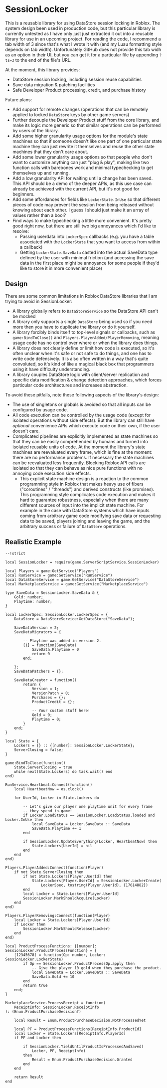 # SessionLocker

This is a reusable library for using DataStore session locking in Roblox. The system design been used in production code, but this particular library is currently untested as I have only just just extracted it out into a reusable library for use in an upcoming project.
For reading the code, I recommend a tab width of 3 since that's what I wrote it with (and my Luau formatting style depends on tab width). Unfortunately GitHub does not provide this tab widh as an option in their UI, but you can get it for a particular file by appending `?ts=3` to the end of the file's URL.

At the moment, this library provides:
- DataStore session locking, including session reuse capabilities
- Save data migration & patching facilities
- Safe Developer Product processing, credit, and purchase history

Future plans:
- Add support for remote changes (operations that can be remotely applied to locked `DataStore` keys by other game servers)
- Further decouple the Developer Product stuff from the core library, and make its logic more generic so that similar operations can be performed by users of the library.
- Add some higher granularity usage options for the module's state machines so that if someone doesn't like one part of one particular state machine they can just rewrite it themselves and reuse the other state machines that they don't care about.
- Add some lower granularity usage options so that people who don't want to customize anything can just "plug & play", making like two function calls with barebones work and minimal typechecking to get themselves up and running.
- Add a low granularity API for waiting until a change has been saved. This API should be a demo of the deeper APIs, as this use case can already be achieved with the current API, but it's not good for beginners.
- Add some affordances for fields like `LockerState.InUse` so that different pieces of code may prevent the session from being released without knowing about each other. I guess I should just make it an array of values rather than a bool?
- Find ways to make typechecking a little more convenient. It's pretty good right now, but there are still two big annoyances which I'd like to resolve:
  - Passing userdata into `LockerSpec` callbacks (e.g. you have a table associated with the `LockerState` that you want to access from within a callback)
  - Getting `LockerState.SaveData` casted into the actual SaveData type defined by the user with minimal friction (and accessing the save data in the first place might be annoyance for some people if they'd like to store it in more convenient place)

## Design

There are some common limitations in Roblox DataStore libraries that I am trying to avoid in SessionLocker:
- A library globally refers to `DataStoreService` so the DataStore API can't be mocked
- A library only supports a single `DataStore` being used so if you need more then you have to duplicate the library or do it yourself.
- A library forcibly binds itself to top-level signals or callbacks, such as `game:BindToClose()` and `Players.PlayerAdded/PlayerRemoving`, meaning usage code has no control over where or when the library does things.
- A library does not clearly define or limit how code is executed, so it's often unclear when it's safe or not safe to do things, and one has to write code defensively. It is also often written in a way that's quite convoluted, so it's kind of like a magical black box that programmers using it have difficulty understanding.
- A library couples DataStore logic with client/server replication and specific data modification & change detection approaches, which forces particular code architectures and increases abstraction.

 To avoid these pitfalls, note these following aspects of the library's design:
- The use of singletons or globals is avoided so that all inputs can be configured by usage code.
- All code execution can be controlled by the usage code (except for isolated operations without side effects). But the library can still have _optional_ convenience APIs which execute code on their own, if the user doesn't care.
- Complicated pipelines are explicitly implemented as state machines so that they can be easily comprehended by humans and turned into isolated reusable units of code. At the moment the library's state machines are reevaluated every frame, which is fine at the moment: there are no performance problems. If necessary the state machines can be reevaluated less frequently. Blocking Roblox API calls are isolated so that they can behave as nice pure functions with no annoying code execution side effects.
  - This explicit state machine design is a reaction to the common programming style in Roblox that makes heavy use of fibers ("coroutines" / "threads") and derived constructs (like promises). This programming style complicates code execution and makes it hard to guarantee robustness, especially when there are many different sources of input into the implicit state machine. For example in the case with DataStore systems which have inputs coming from arbitrary game code modifying save data or requesting data to be saved, players joining and leaving the game, and the arbitrary success or failure of `DataStore` operations.

## Realistic Example

```luau
--!strict

local SessionLocker = require(game.ServerScriptService.SessionLocker)

local Players = game:GetService("Players")
local RunService = game:GetService("RunService")
local DataStoreService = game:GetService("DataStoreService")
local MarketplaceService = game:GetService("MarketplaceService")

type SaveData = SessionLocker.SaveData & {
	Gold: number;
	Playtime: number;
}

local LockerSpec: SessionLocker.LockerSpec = {
	DataStore = DataStoreService:GetDataStore("SaveData");

	SaveDataVersion = 2;
	SaveDataMigrators = {
		
		-- Playtime was added in version 2.
		[1] = function(SaveData)
			SaveData.Playtime = 0
			return 0
		end;
		
	};
	SaveDataPatchers = {};

	SaveDataCreator = function()
		return {
			Version = 1;
			VersionPatch = 0;
			Purchases = {};
			ProductCredit = {};
			
			-- Your custom stuff here!
			Gold = 0;
			Playtime = 0;
		}
	end;
}

local State = {
	Lockers = {} :: {[number]: SessionLocker.LockerState};
	ServerClosing = false;
}

game:BindToClose(function()
	State.ServerClosing = true
	while next(State.Lockers) do task.wait() end
end)

RunService.Heartbeat:Connect(function()
	local HeartbeatNow = os.clock()
	
	for UserId, Locker in State.Lockers do
		
		-- Let's give our player one playtime unit for every frame
		-- they spend in-game!
		if Locker.LoadStatus == SessionLocker.LoadStatus.loaded and Locker.InUse then
			local SaveData = Locker.SaveData :: SaveData
			SaveData.Playtime += 1
		end

		if SessionLocker.UpdateEverything(Locker, HeartbeatNow) then
			State.Lockers[UserId] = nil
		end
	end
end)

Players.PlayerAdded:Connect(function(Player)
	if not State.ServerClosing then
		if not State.Lockers[Player.UserId] then
			State.Lockers[Player.UserId] = SessionLocker.LockerCreate(
				LockerSpec, tostring(Player.UserId), {17614882})
		end
		local Locker = State.Lockers[Player.UserId]
		SessionLocker.MarkShouldAcquire(Locker)
	end
end)

Players.PlayerRemoving:Connect(function(Player)
	local Locker = State.Lockers[Player.UserId]
	if Locker then
		SessionLocker.MarkShouldRelease(Locker)
	end
end)

local ProductProcessFunctions: {[number]: SessionLocker.ProductProcessFunction} = {
	[12345678] = function(Op: number, Locker: SessionLocker.LockerState)
		if Op == SessionLocker.ProductProcessOp.apply then
			-- Give the player 10 gold when they purchase the product.
			local SaveData = Locker.SaveData :: SaveData
			SaveData.Gold += 10
		end
		return true
	end;
}

MarketplaceService.ProcessReceipt = function(
	ReceiptInfo: SessionLocker.ReceiptInfo
): (Enum.ProductPurchaseDecision?)
	
	local Result = Enum.ProductPurchaseDecision.NotProcessedYet
	
	local PF = ProductProcessFunctions[ReceiptInfo.ProductId]
	local Locker = State.Lockers[ReceiptInfo.PlayerId]
	if PF and Locker then

		if SessionLocker.YieldUntilProductIsProcessedAndSaved(
			Locker, PF, ReceiptInfo)
		then
			Result = Enum.ProductPurchaseDecision.Granted
		end
	end
	
	return Result
end
```
